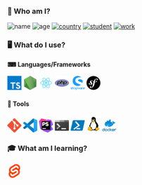 ### 🤵 Who am I?
![name](https://img.shields.io/badge/name-mathias%20andresen-blue)
![age](https://img.shields.io/endpoint?url=https%3A%2F%2Fprofile-api.vercel.app%2Fapi%2Fme%2Fage)
[![country](https://img.shields.io/badge/country-denmark-blue)](https://en.wikipedia.org/wiki/Denmark)
[![student](https://img.shields.io/badge/student-aalborg%20university-blue)](https://www.aau.dk/)
[![work](https://img.shields.io/badge/student%20developer-wexo-blue)](https://www.wexo.dk/)

### 🖥 What do I use?

#### ⌨ Languages/Frameworks

[<img src="https://raw.githubusercontent.com/github/explore/80688e429a7d4ef2fca1e82350fe8e3517d3494d/topics/typescript/typescript.png" alt="typescript logo" width="32">](https://www.typescriptlang.org/)
[<img src="https://raw.githubusercontent.com/github/explore/80688e429a7d4ef2fca1e82350fe8e3517d3494d/topics/nodejs/nodejs.png" alt="nodejs logo" width="32">](https://nodejs.org/)
[<img src="https://raw.githubusercontent.com/github/explore/80688e429a7d4ef2fca1e82350fe8e3517d3494d/topics/react/react.png" alt="react logo" width="32">](https://reactjs.org/)
[<img src="https://raw.githubusercontent.com/github/explore/80688e429a7d4ef2fca1e82350fe8e3517d3494d/topics/php/php.png" alt="php logo" width="32">](https://www.php.net/)
[<img src="assets/logos/shopware.png" alt="symfony logo" width="32">](https://www.shopware.com/en/)
[<img src="https://raw.githubusercontent.com/github/explore/80688e429a7d4ef2fca1e82350fe8e3517d3494d/topics/symfony/symfony.png" alt="symfony logo" width="32">](https://symfony.com/)


#### 🔧 Tools

[<img src="assets/logos/git.png" alt="git logo" width="32">](https://git-scm.com/)
[<img src="https://raw.githubusercontent.com/github/explore/80688e429a7d4ef2fca1e82350fe8e3517d3494d/topics/visual-studio-code/visual-studio-code.png" alt="vscode logo" width="32">](https://code.visualstudio.com/)
[<img src="assets/logos/phpstorm.png" alt="phpstorm logo" width="32">](https://www.jetbrains.com/phpstorm/)
[<img src="assets/logos/wt.png" alt="windows terminal logo" width="32">](https://github.com/microsoft/terminal)
[<img src="assets/logos/powershell.png" alt="powershell logo" width="32">](https://docs.microsoft.com/en-us/powershell/scripting/overview)
[<img src="assets/logos/tux.png" alt="linux logo" width="32">](https://lmgtfy.com/?q=linux)
[<img src="https://raw.githubusercontent.com/github/explore/80688e429a7d4ef2fca1e82350fe8e3517d3494d/topics/docker/docker.png" alt="linux logo" width="32">](https://www.docker.com/)


### 🎓 What am I learning?

[<img src="https://raw.githubusercontent.com/sveltejs/branding/master/svelte-logo.svg" alt="git logo" width="32">](https://svelte.dev/)
